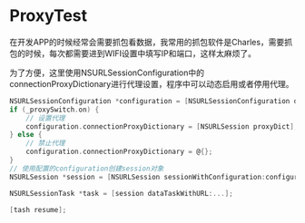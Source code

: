 # ProxyTest

在开发APP的时候经常会需要抓包看数据，我常用的抓包软件是Charles，需要抓包的时候，每次都需要进到WIFI设置中填写IP和端口，这样太麻烦了。

为了方便，这里使用NSURLSessionConfiguration中的connectionProxyDictionary进行代理设置，程序中可以动态启用或者停用代理。


```objective-c
NSURLSessionConfiguration *configuration = [NSURLSessionConfiguration defaultSessionConfiguration];
if (_proxySwitch.on) {
    // 设置代理
    configuration.connectionProxyDictionary = [NSURLSession proxyDict];
} else {
    // 禁止代理
    configuration.connectionProxyDictionary = @{};
}
// 使用配置的configuration创建session对象
NSURLSession *session = [NSURLSession sessionWithConfiguration:configuration delegate:nil delegateQueue:[NSOperationQueue mainQueue]];

NSURLSessionTask *task = [session dataTaskWithURL:...];

[tash resume];
```